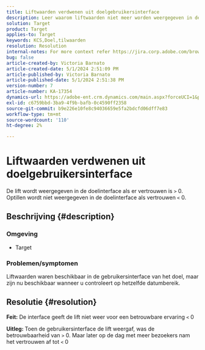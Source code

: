 ```yaml
---
title: Liftwaarden verdwenen uit doelgebruikersinterface
description: Leer waarom liftwaarden niet meer worden weergegeven in de gebruikersinterface van Doel.
solution: Target
product: Target
applies-to: Target
keywords: KCS,Doel,tilwaarden
resolution: Resolution
internal-notes: For more context refer https://jira.corp.adobe.com/browse/TGT-41844
bug: false
article-created-by: Victoria Barnato
article-created-date: 5/1/2024 2:51:09 PM
article-published-by: Victoria Barnato
article-published-date: 5/1/2024 2:51:38 PM
version-number: 7
article-number: KA-17354
dynamics-url: https://adobe-ent.crm.dynamics.com/main.aspx?forceUCI=1&pagetype=entityrecord&etn=knowledgearticle&id=303cf238-ca07-ef11-9f89-6045bd06eea5
exl-id: c6759bbd-3ba9-4f9b-bafb-0c4590ff2358
source-git-commit: b9e226e10fe8c94036659e5fa2bdcfd06dff7e83
workflow-type: tm+mt
source-wordcount: '110'
ht-degree: 2%

---
```


# Liftwaarden verdwenen uit doelgebruikersinterface


De lift wordt weergegeven in de doelinterface als er vertrouwen is `>`  0. Optillen wordt niet weergegeven in de doelinterface als vertrouwen `<`  0.

## Beschrijving {#description}


### <b>Omgeving</b>

- Target


### <b>Problemen/symptomen</b>

Liftwaarden waren beschikbaar in de gebruikersinterface van het doel, maar zijn nu beschikbaar wanneer u controleert op hetzelfde datumbereik.


## Resolutie {#resolution}




<b>Feit:</b> De interface geeft de lift niet weer voor een betrouwbare ervaring `<`  0



<b>Uitleg: </b>Toen de gebruikersinterface de lift weergaf, was de betrouwbaarheid van `>`  0. Maar later op de dag met meer bezoekers nam het vertrouwen af tot `<`  0
